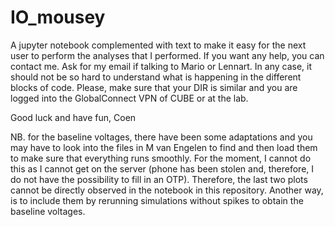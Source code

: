 # IO_mousey
A jupyter notebook complemented with text to make it easy for the next user to perform the analyses that I performed. 
If you want any help, you can contact me. Ask for my email if talking to Mario or Lennart. In any case, it should not be so hard to understand what is happening in the different blocks of code. Please, make sure that your DIR is similar and you are logged into the GlobalConnect VPN of CUBE or at the lab. 

Good luck and have fun,
Coen


NB. for the baseline voltages, there have been some adaptations and you may have to look into the files in M van Engelen to find and then load them to make sure that everything runs smoothly. For the moment, I cannot do this as I cannot get on the server (phone has been stolen and, therefore, I do not have the possibility to fill in an OTP). Therefore, the last two plots cannot be directly observed in the notebook in this repository. Another way, is to include them by rerunning simulations without spikes to obtain the baseline voltages.  
